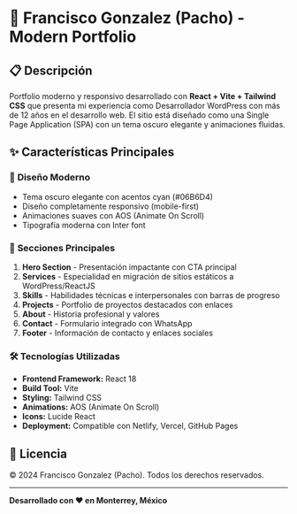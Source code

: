 # 🚀 Francisco Gonzalez (Pacho) - Modern Portfolio

## 📋 Descripción

Portfolio moderno y responsivo desarrollado con **React + Vite + Tailwind CSS** que presenta mi experiencia como Desarrollador WordPress con más de 12 años en el desarrollo web. El sitio está diseñado como una Single Page Application (SPA) con un tema oscuro elegante y animaciones fluidas.

## ✨ Características Principales

### 🎨 **Diseño Moderno**
- Tema oscuro elegante con acentos cyan (#06B6D4)
- Diseño completamente responsivo (mobile-first)
- Animaciones suaves con AOS (Animate On Scroll)
- Tipografía moderna con Inter font

### 🧩 **Secciones Principales**
1. **Hero Section** - Presentación impactante con CTA principal
2. **Services** - Especialidad en migración de sitios estáticos a WordPress/ReactJS
3. **Skills** - Habilidades técnicas e interpersonales con barras de progreso
4. **Projects** - Portfolio de proyectos destacados con enlaces
5. **About** - Historia profesional y valores
6. **Contact** - Formulario integrado con WhatsApp
7. **Footer** - Información de contacto y enlaces sociales

### 🛠 **Tecnologías Utilizadas**
- **Frontend Framework:** React 18
- **Build Tool:** Vite
- **Styling:** Tailwind CSS
- **Animations:** AOS (Animate On Scroll)
- **Icons:** Lucide React
- **Deployment:** Compatible con Netlify, Vercel, GitHub Pages

## 📄 Licencia

© 2024 Francisco Gonzalez (Pacho). Todos los derechos reservados.

---

**Desarrollado con ❤️ en Monterrey, México**
